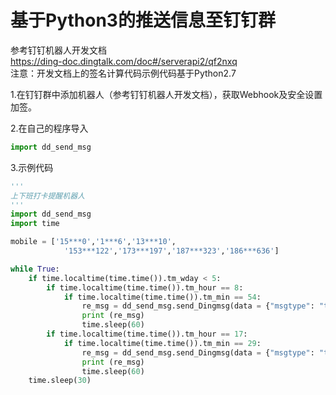 基于Python3的推送信息至钉钉群
===
参考钉钉机器人开发文档  
https://ding-doc.dingtalk.com/doc#/serverapi2/qf2nxq  
注意：开发文档上的签名计算代码示例代码基于Python2.7  

1.在钉钉群中添加机器人（参考钉钉机器人开发文档），获取Webhook及安全设置加签。 

2.在自己的程序导入  

```Python
import dd_send_msg
```  

3.示例代码
```Python
'''
上下班打卡提醒机器人
'''
import dd_send_msg
import time

mobile = ['15***0','1***6','13***10',
            '153***122','173***197','187***323','186***636']

while True:
    if time.localtime(time.time()).tm_wday < 5:
        if time.localtime(time.time()).tm_hour == 8:
            if time.localtime(time.time()).tm_min == 54:
                re_msg = dd_send_msg.send_Dingmsg(data = {"msgtype": "text", "text": { "content": "温馨提示：疫情填报，上班打卡！"}, "at": {"atMobiles": mobile, "isAtAll": False}})
                print (re_msg)
                time.sleep(60)
        if time.localtime(time.time()).tm_hour == 17:
            if time.localtime(time.time()).tm_min == 29:
                re_msg = dd_send_msg.send_Dingmsg(data = {"msgtype": "text", "text": { "content": "温馨提示：下班打卡，填写日报！"}, "at": {"atMobiles": mobile, "isAtAll": False}})
                print (re_msg)
                time.sleep(60)
    time.sleep(30)

``` 
